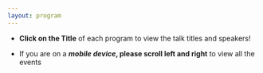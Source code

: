```yaml
---
layout: program
---
```


- **Click on the Title** of each program to view the talk titles and speakers!

- If you are on a **_mobile device_, please scroll left and right** to view all the events

